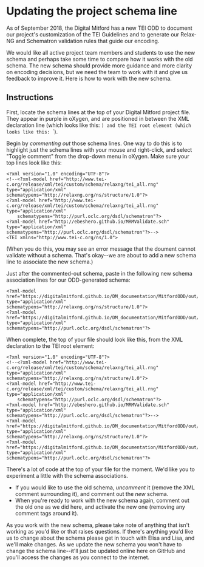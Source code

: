 # Updating the project schema line

As of September 2018, the Digital Mitford has a new TEI ODD to document our project's customization of the TEI Guidelines and to generate our Relax-NG and Schematron validation rules that guide our encoding. 

We would like all active project team members and students to use the new schema and perhaps take some time to compare how it works with the old schema. The new schema should provide more guidance and more clarity on encoding decisions, but we need the team to work with it and give us feedback to improve it. Here is how to work with the new schema.

## Instructions 

First, locate the schema lines at the top of your Digital Mitford project file. They appear in purple in oXygen, and are positioned in between the XML declaration line (which looks like this: <?xml version="1.0" encoding="UTF-8"?>`) and the TEI root element (which looks like this: `<TEI xmlns="http://www.tei-c.org/ns/1.0">`).

Begin by *commenting out* those schema lines. One way to do this is to highlight just the schema lines with your mouse and right-click, and select "Toggle comment" from the drop-down menu in oXygen. Make sure your top lines look like this: 

```
<?xml version="1.0" encoding="UTF-8"?>
<!--<?xml-model href="http://www.tei-c.org/release/xml/tei/custom/schema/relaxng/tei_all.rng" type="application/xml" 
schematypens="http://relaxng.org/ns/structure/1.0"?>
<?xml-model href="http://www.tei-c.org/release/xml/tei/custom/schema/relaxng/tei_all.rng" type="application/xml"
	schematypens="http://purl.oclc.org/dsdl/schematron"?>
<?xml-model href="http://ebeshero.github.io/MRMValidate.sch" 
type="application/xml" 
schematypens="http://purl.oclc.org/dsdl/schematron"?>-->
<TEI xmlns="http://www.tei-c.org/ns/1.0">

```

(When you do this, you may see an error message that the doument cannot validate without a schema. That's okay--we are about to add a new schema line to associate the new schema.)

Just after the commented-out schema, paste in the following new schema association lines for our ODD-generated schema:

```
<?xml-model href="https://digitalmitford.github.io/DM_documentation/MitfordODD/out/mitfordODD.rng"
type="application/xml" 
schematypens="http://relaxng.org/ns/structure/1.0"?>
<?xml-model href="https://digitalmitford.github.io/DM_documentation/MitfordODD/out/mitfordODD.rng" 
type="application/xml" 
schematypens="http://purl.oclc.org/dsdl/schematron"?>
```

When complete, the top of your file should look like this, from the XML declaration to the TEI root element:

```
<?xml version="1.0" encoding="UTF-8"?>
<!--<?xml-model href="http://www.tei-c.org/release/xml/tei/custom/schema/relaxng/tei_all.rng" type="application/xml" 
schematypens="http://relaxng.org/ns/structure/1.0"?>
<?xml-model href="http://www.tei-c.org/release/xml/tei/custom/schema/relaxng/tei_all.rng" type="application/xml"
	schematypens="http://purl.oclc.org/dsdl/schematron"?>
<?xml-model href="http://ebeshero.github.io/MRMValidate.sch" 
type="application/xml" 
schematypens="http://purl.oclc.org/dsdl/schematron"?>-->
<?xml-model href="https://digitalmitford.github.io/DM_documentation/MitfordODD/out/mitfordODD.rng"
type="application/xml" 
schematypens="http://relaxng.org/ns/structure/1.0"?>
<?xml-model href="https://digitalmitford.github.io/DM_documentation/MitfordODD/out/mitfordODD.rng" 
type="application/xml" 
schematypens="http://purl.oclc.org/dsdl/schematron"?>
```

There's a lot of code at the top of your file for the moment. We'd like you to experiment a little with the schema associations. 
* If you would like to use the old schema, *uncomment* it (remove the XML comment surrounding it), and comment out the *new* schema. 
* When you're ready to work with the new schema again, comment out the old one as we did here, and activate the new one (removing any comment tags around it).

As you work with the new schema, please take note of anything that isn't working as you'd like or that raises questions. If there's anything you'd like us to change about the schema please get in touch with Elisa and Lisa, and we'll make changes. As we update the new schema you won't have to change the schema line--it'll just be updated online here on GitHub and you'll access the changes as you connect to the internet. 